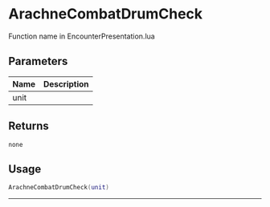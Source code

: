 # ArachneCombatDrumCheck

Function name in EncounterPresentation.lua

## Parameters

| Name | Description |
| ---- | ----------- |
| unit |             |

## Returns

`none`

## Usage

```lua
ArachneCombatDrumCheck(unit)
```

---
